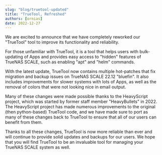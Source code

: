 ```yaml
---
slug: "blog/truetool-updated"
title: "TrueTool, Refreshed"
authors: [ornias]
date: 2022-12-27
---
```


We are excited to announce that we have completely reworked our "TrueTool" tool to improve its functionality and reliability.

For those unfamiliar with TrueTool, it is a tool that helps users with bulk-updating of Apps and provides easy access to "hidden" features of TrueNAS SCALE, such as enabling "apt" and "helm" commands.

With the latest update, TrueTool now contains multiple hot-patches that fix migration and backup issues on TrueNAS SCALE 22.12 "bluefin". It also includes improvements for slower systems with lots of Apps, as well as the removal of colors that were not looking nice in email output.

Many of these changes were made possible thanks to the HeavyScript project, which was started by former staff member "HeavyBullets" in 2022. The HeavyScript project has made numerous improvements to the original (then python-based) TrueTool code, and we have made sure to port as many of these changes back to TrueTool to ensure that all of our users can benefit from them.

Thanks to all these changes, TrueTool is now more reliable than ever and will continue to provide solid updates and backups for our users. We hope that you will find TrueTool to be an invaluable tool for managing your TrueNAS SCALE system as well.
